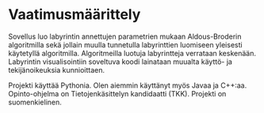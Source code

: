 # Vaatimusmäärittely
Sovellus luo labyrintin annettujen parametrien mukaan Aldous-Broderin algoritmilla sekä jollain muulla tunnetulla labyrinttien luomiseen yleisesti käytetyllä algoritmilla. Algoritmeilla luotuja labyrintteja verrataan keskenään. Labyrintin visualisointiin soveltuva koodi lainataan muualta käyttö- ja tekijänoikeuksia kunnioittaen. 

Projekti käyttää Pythonia. Olen aiemmin käyttänyt myös Javaa ja C++:aa. Opinto-ohjelma on Tietojenkäsittelyn kandidaatti (TKK). Projekti on suomenkielinen. 